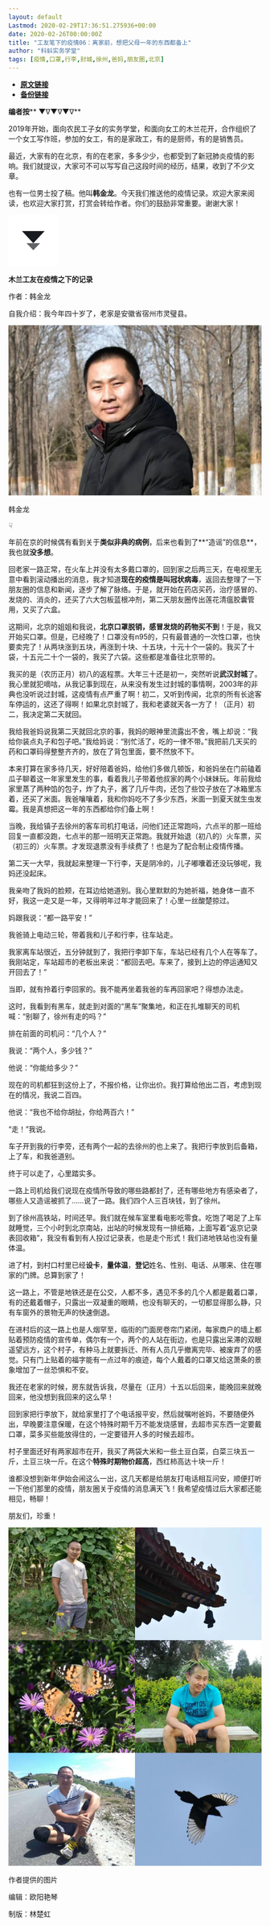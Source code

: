 ```yaml
---
layout: default
Lastmod: 2020-02-29T17:36:51.275936+00:00
date: 2020-02-26T00:00:00Z
title: "工友笔下的疫情06：离家前，想把父母一年的东西都备上"
author: "科蚪实务学堂"
tags: [疫情,口罩,行李,封城,徐州,爸妈,朋友圈,北京]
---
```


* [**原文链接**](https://mp.weixin.qq.com/s/4kvkNUQKPmAcWWECy1U_Fg)
* [**备份链接**](http://archive.ph/McgXd)


**编者按**** ▼∇▼∇▼∇**

2019年开始，面向农民工子女的实务学堂，和面向女工的木兰花开，合作组织了一个女工写作班，参加的女工，有的是家政工，有的是厨师，有的是销售员。

最近，大家有的在北京，有的在老家，多多少少，也都受到了新冠肺炎疫情的影响。我们就提议，大家可不可以写写自己这段时间的经历，结果，收到了不少文章。

也有一位男士投了稿。他叫**韩金龙**。今天我们推送他的疫情记录。欢迎大家来阅读，也欢迎大家打赏，打赏会转给作者。你们的鼓励非常重要。谢谢大家！

![](/images/post/d1303431be777d24f53dfa67a2c170a0.jpg)

  

**木兰工友在疫情之下的记录**

  

  

作者：韩金龙

自我介绍：我今年四十岁了，老家是安徽省宿州市灵璧县。

  

![](/images/post/a4c763a18ee74b4ef9b954a0657d3aa4.jpg)

韩金龙  

☟

  

年前在京的时候偶有看到关于**类似非典的病例**，后来也看到了**“造谣”的信息**，我也就**没多想**。

回老家一路正常，在火车上并没有太多戴口罩的，回到家之后两三天，在电视里无意中看到滚动播出的消息，我才知道**现在的疫情是叫冠状病毒**，返回去整理了一下朋友圈的信息和新闻，逐步了解了脉络。于是，就开始在药店买药，治疗感冒的、发烧的、消炎的，还买了六大包板蓝根冲剂，第二天朋友圈传出莲花清瘟胶囊管用，又买了六盒。

这期间，北京的姐姐和我说，**北京口罩脱销，感冒发烧的药物买不到**！于是，我又开始买口罩。但是，已经晚了！口罩没有n95的，只有最普通的一次性口罩，也快要卖完了！从两块涨到五块，再涨到十块、十五块，十元十个一袋的。我买了十袋，十五元二十个一袋的，我买了六袋。这些都是准备往北京带的。

我买的是（农历正月）初八的返程票。大年三十还是初一，突然听说**武汉封城**了。我心里就犯嘀咕，从我记事到现在，从来没有发生过封城的事情啊，2003年的非典也没听说过封城，这疫情有点严重了啊！初二，又听到传闻，北京的所有长途客车停运的，这还了得啊！如果北京封城了，我和老婆就天各一方了！（正月）初二，我决定第二天就回。

我给我爸妈说我第二天就回北京的事，我妈的眼神里流露出不舍，嘴上却说：“我给你装点丸子和包子吧。”我给妈说：“别忙活了，吃的一律不带。”我把前几天买的药和口罩码得整整齐齐的，放在了背包里面，要不然放不下。

本来打算在家多待几天，好好陪着爸妈，给他们多做几顿饭，和爸妈坐在门前磕着瓜子聊着这一年家里发生的事，看着我儿子带着他叔家的两个小妹妹玩。年前我给家里蒸了两种馅的包子，炸了丸子，酱了几斤牛肉，还包了些饺子放在了冰箱里冻着，还买了米面。我爸嚷嚷着，我和你妈吃不了多少东西，米面一到夏天就生虫发霉。我是真想把这一年的东西都给你们备上啊！

当晚，我给镇子去徐州的客车司机打电话，问他们还正常跑吗，六点半的那一班给回复一直都没跑，七点半的那一班明天正常跑。我就开始退（初八的）火车票，买（初三的）火车票。才发现退票没有手续费了！也是为了配合制止疫情传播。

第二天一大早，我就起来整理一下行李，天是阴冷的，儿子嘟囔着还没玩够呢，我妈还没起床。

我亲吻了我妈的脸颊，在耳边给她道别。我心里默默的为她祈福，她身体一直不好，我这一走又是一年，又得明年过年才能回来了！心里一丝酸楚掠过。

妈跟我说：“都一路平安！”

我爸骑上电动三轮，带着我和儿子和行李，往车站走。

我家离车站很近，五分钟就到了，我把行李卸下车，车站已经有几个人在等车了。我刚站定，车站超市的老板出来说：“都回去吧。车来了，接到上边的停运通知又开回去了！”

当即，就有拎着行李回家的。我不能再坐着我爸的车再回家吧？得想办法走。

这时，我看到有黑车，就走到对面的“黑车”聚集地，和正在扎堆聊天的司机喊：“别聊了，徐州有走的吗？”

排在前面的司机问：“几个人？”

我说：“两个人，多少钱？”

他说：“你能给多少？”

现在的司机都狂到这份上了，不报价格，让你出价。我打算给他出二百，考虑到现在的情况，我说二百四。

他说：“我也不给你胡扯，你给两百六！”

“走！”我说。

车子开到我的行李旁，还有两个一起的去徐州的也上来了。我把行李放到后备箱，上了车，和我爸道别。

终于可以走了，心里踏实多。

一路上司机给我们说现在疫情所导致的哪些路都封了，还有哪些地方有感染者了，哪些人又造谣被抓了……说了一路。我们四个人三百块钱，到了徐州。

到了徐州高铁站，时间还早。我们就在候车室里看电影吃零食。吃饱了喝足了上车就睡觉，三个小时到北京南站，出站的时候发现有一排纸箱，上面写着“返京记录表回收箱”，我没有看到有人投过记录表，也是走个形式！我们进地铁站也没有量体温。

进了村，到村口村里已经**设卡**，**量体温**，**登记**姓名、性别、电话、从哪来、住在哪家的门牌。总算到家了！

这一路上，不管是地铁还是在公交，人都不多，遇见不多的几个人都是戴着口罩，有的还戴着帽子，只露出一双凝重的眼睛，也没有聊天的，一切都显得那么静，只有车窗外的景物无声的快速倒退。

在进村后的这一路上也是人烟罕至，临街的门面房卷帘门紧闭，每家商户的墙上都贴着预防疫情的宣传单，偶尔有一个，两个的人站在街边，也是只露出呆滞的双眼遥望远方，这个村子，有种马上就要拆迁、所有人员几乎撤离完毕、被废弃了的感觉。只有门上贴着的福字能有一点过年的痕迹，每个人戴着的口罩又给这萧条的景象增加了一丝恐惧和不安。

我还在老家的时候，房东就告诉我，尽量在（正月）十五以后回来，能晚回来就晚回来，他没想到我回来的这么早！

回到家把行李放下，就给家里打了个电话报平安，然后就嘱咐爸妈，不要随便外出，早晚要注意保暖，在这个特殊时期千万不能发烧感冒，去超市买东西一定要戴口罩，菜多买些能放得住的，一定要错开人多的时候去超市。

村子里面还好有两家超市在开，我买了两袋大米和一些土豆白菜，白菜三块五一斤，土豆三块一斤。在这个**特殊时期物价超高**，西红柿高达十块一斤！

谁都没想到新年伊始会闹这么一出，这几天都是给朋友打电话相互问安，顺便打听一下他们那里的疫情，朋友圈关于疫情的消息满天飞！我希望疫情过后大家都还能相见，畅聊！

朋友们，珍重！

![](/images/post/2aa6a686ab8357c3a2418c60f0a3f354.jpg)

作者提供的图片  

编辑：欧阳艳琴

制版：林楚虹

